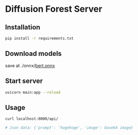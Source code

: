 # Diffusion Forest Server
## Installation
```bash
pip install -r requirements.txt
```

## Download models
save at ./onnx/[bert.onnx](https://o365tsukuba-my.sharepoint.com/:u:/g/personal/s2113534_u_tsukuba_ac_jp/ETk5nAYHfXlFm_jVMb9RNRIBvCL7TfTkI-2GEle1O3WrdQ?e=NmqEn8)


## Start server
```bash
uvicorn main:app --reload
```

## Usage
```bash
curl localhost:8000/api/

# Json data: {'prompt': 'hogehoge', 'image': base64 image}
```
